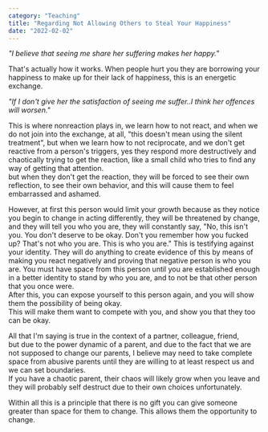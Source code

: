 ```yaml
---
category: "Teaching" 
title: "Regarding Not Allowing Others to Steal Your Happiness"
date: "2022-02-02"
---
```


*"I believe that seeing me share her suffering makes her happy."*

That's actually how it works. When people hurt you they are borrowing your happiness to make up for their lack of happiness, this is an energetic exchange. 

*"If I don't give her the satisfaction of seeing me suffer..I think her offences will worsen."*  

This is where nonreaction plays in, we learn how to not react, and when we do not join into the exchange, at all, "this doesn't mean using the silent treatment", but when we learn how to not reciprocate, and we don't get reactive from a person's triggers, 
yes they respond more destructively and chaotically trying to get the reaction, like a small child who tries to find any way of getting that attention.  
but when they don't get the reaction, they will be forced to see their own reflection, to see their own behavior, and this will cause them to feel embarrassed and ashamed.  

However, at first this person would limit your growth because as they notice you begin to change in acting differently, they will be threatened by change, and they will tell you who you are, they will constantly say, "No, this isn't you. You don't deserve to be okay. Don't you remember how you fucked up? That's not who you are. This is who you are." This is testifying against your identity. They will do anything to create evidence of this by means of making you react negatively and proving that negative person is who you are. 
You must have space from this person until you are established enough in a better identity to stand by who you are, and to not be that other person that you once were.  
After this, you can expose yourself to this person again, and you will show them the possibility of being okay.  
This will make them want to compete with you, and show you that they too can be okay.  

All that I'm saying is true in the context of a partner, colleague, friend,  
but due to the power dynamic of a parent, and due to the fact that we are not supposed to change our parents, I believe may need to take complete space from abusive parents until they are willing to at least respect us and we can set boundaries.   
If you have a chaotic parent, their chaos will likely grow when you leave and they will probably self destruct due to their own choices unfortunately.  

Within all this is a principle that there is no gift you can give someone greater than space for them to change. This allows them the opportunity to change. 